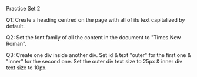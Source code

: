 Practice Set 2

Q1: Create a heading centred on the page with all of its text capitalized by default.

Q2: Set the font family of all the content in the document to "Times New Roman".

Q3:
Create one div inside another div.
Set id & text "outer" for the first one & "inner" for the second one.
Set the outer div text size to 25px & inner div text size to 10px.